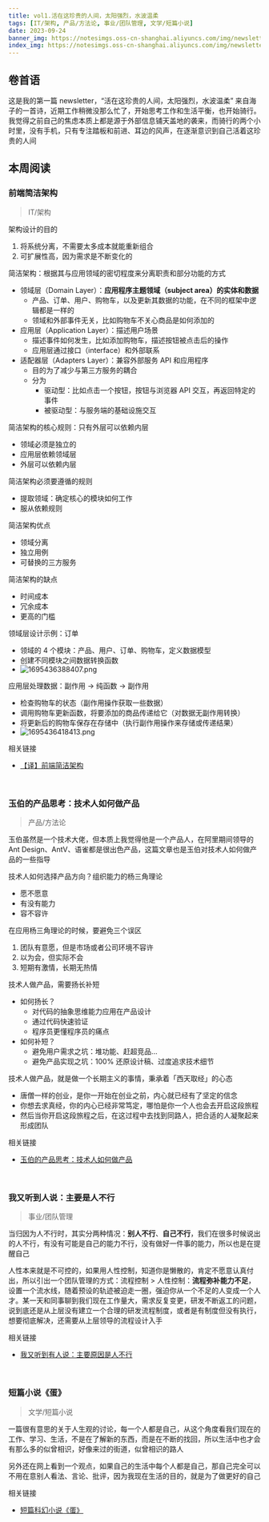 ```yaml
---
title: vol1.活在这珍贵的人间，太阳强烈，水波温柔
tags: [IT/架构, 产品/方法论, 事业/团队管理, 文学/短篇小说]
date: 2023-09-24
banner_img: https://notesimgs.oss-cn-shanghai.aliyuncs.com/img/newsletter-vol1.jpg
index_img: https://notesimgs.oss-cn-shanghai.aliyuncs.com/img/newsletter-vol1.jpg
---
```


## 卷首语

这是我的第一篇 newsletter，“活在这珍贵的人间，太阳强烈，水波温柔” 来自海子的一首诗，近期工作稍微没那么忙了，开始思考工作和生活平衡，也开始骑行。我觉得之前自己的焦虑本质上都是源于外部信息铺天盖地的袭来，而骑行的两个小时里，没有手机，只有专注踏板和前进、耳边的风声，在逐渐意识到自己活着这珍贵的人间

## 本周阅读

### 前端简洁架构

> IT/架构

架构设计的目的

1. 将系统分离，不需要太多成本就能重新组合
2. 可扩展性高，因为需求是不断变化的

简洁架构：根据其与应用领域的密切程度来分离职责和部分功能的方式

- 领域层（Domain Layer）：**应用程序主题领域（subject area）的实体和数据**
  - 产品、订单、用户、购物车，以及更新其数据的功能，在不同的框架中逻辑都是一样的
  - 领域和外部事件无关，比如购物车不关心商品是如何添加的
- 应用层（Application Layer）：描述用户场景
  - 描述事件如何发生，比如添加购物车，描述按钮被点击后的操作
  - 应用层通过接口（interface）和外部联系
- 适配器层（Adapters Layer）：兼容外部服务 API 和应用程序
  - 目的为了减少与第三方服务的耦合
  - 分为
    - 驱动型：比如点击一个按钮，按钮与浏览器 API 交互，再返回特定的事件
    - 被驱动型：与服务端的基础设施交互

简洁架构的核心规则：只有外层可以依赖内层

- 领域必须是独立的
- 应用层依赖领域层
- 外层可以依赖内层

简洁架构必须要遵循的规则

- 提取领域：确定核心的模块如何工作
- 服从依赖规则

简洁架构优点

- 领域分离
- 独立用例
- 可替换的三方服务

简洁架构的缺点

- 时间成本
- 冗余成本
- 更高的门槛

领域层设计示例：订单

- 领域的 4 个模块：产品、用户、订单、购物车，定义数据模型
- 创建不同模块之间数据转换函数
- ![1695436388407.png](http://notesimgs.oss-cn-shanghai.aliyuncs.com/2023-09/1695436388407.png)

应用层处理数据：副作用 -> 纯函数 -> 副作用

- 检查购物车的状态（副作用操作获取一些数据）
- 调用购物车更新函数，将要添加的商品传递给它（对数据无副作用转换）
- 将更新后的购物车保存在存储中（执行副作用操作来存储或传递结果）
- ![1695436418413.png](http://notesimgs.oss-cn-shanghai.aliyuncs.com/2023-09/1695436418413.png)

相关链接

- [【译】前端简洁架构](https://juejin.cn/post/7256607606465757243)

​

### 玉伯的产品思考：技术人如何做产品

> 产品/方法论

玉伯虽然是一个技术大佬，但本质上我觉得他是一个产品人，在阿里期间领导的 Ant Design、AntV、语雀都是很出色产品，这篇文章也是玉伯对技术人如何做产品的一些指导

技术人如何选择产品方向？组织能力的杨三角理论

- 愿不愿意
- 有没有能力
- 容不容许

在应用杨三角理论的时候，要避免三个误区

1. 团队有意愿，但是市场或者公司环境不容许
2. 以为会，但实际不会
3. 短期有激情，长期无热情

技术人做产品，需要扬长补短

- 如何扬长？
  - 对代码的抽象思维能力应用在产品设计
  - 通过代码快速验证
  - 程序员更懂程序员的痛点
- 如何补短？
  - 避免用户需求之坑：堆功能、赶超竞品...
  - 避免产品实现之坑：100% 还原设计稿、过度追求技术细节

技术人做产品，就是做一个长期主义的事情，秉承着「西天取经」的心态

- 唐僧一样的创业，是你一开始在创业之前，内心就已经有了坚定的信念
- 你想去求真经，你的内心已经非常笃定，哪怕是你一个人也会去开启这段旅程
- 然后当你开启这段旅程之后，在这过程中去找到同路人，把合适的人凝聚起来形成团队

相关链接

- [玉伯的产品思考：技术人如何做产品](https://mp.weixin.qq.com/s/d0N1BFtVn0uWVqj-lf0FOA)

​

### 我又听到人说：主要是人不行

> 事业/团队管理

当归因为人不行时，其实分两种情况：**别人不行**、**自己不行**，我们在很多时候说出的人不行，有没有可能是自己的能力不行，没有做好一件事的能力，所以也是在提醒自己

人性本来就是不可控的，如果用人性控制，知道你是懒散的，肯定不愿意认真付出，所以引出一个团队管理的方式：流程控制 > 人性控制：**流程弥补能力不足**，设置一个流水线，随着预设的轨迹被迫走一圈，强迫你从一个不足的人变成一个人才。某一天和同事聊到我们现在工作量大，需求反复变更，研发不断返工的问题，说到底还是从上层没有建立一个合理的研发流程制度，或者是有制度但没有执行，想要彻底解决，还需要从上层领导的流程设计入手

相关链接

- [我又听到有人说：主要原因是人不行](https://juejin.cn/post/7146055238741393415)

​

### 短篇小说《蛋》

> 文学/短篇小说

一篇很有意思的关于人生观的讨论，每一个人都是自己，从这个角度看我们现在的工作、学习、生活，不是在了解新的东西，而是在不断的找回，所以生活中也才会有那么多的似曾相识，好像来过的街道，似曾相识的路人

另外还在网上看到一个观点，如果自己的生活中每个人都是自己，那自己完全可以不用在意别人看法、言论、批评，因为我现在生活的目的，就是为了做更好的自己

相关链接

- [短篇科幻小说《蛋》](https://zhuanlan.zhihu.com/p/496904883)
